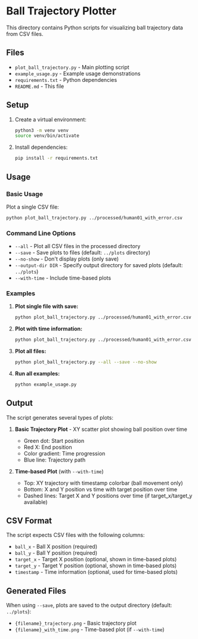 # Ball Trajectory Plotter

This directory contains Python scripts for visualizing ball trajectory data from CSV files.

## Files

- `plot_ball_trajectory.py` - Main plotting script
- `example_usage.py` - Example usage demonstrations
- `requirements.txt` - Python dependencies
- `README.md` - This file

## Setup

1. Create a virtual environment:
   ```bash
   python3 -m venv venv
   source venv/bin/activate
   ```

2. Install dependencies:
   ```bash
   pip install -r requirements.txt
   ```

## Usage

### Basic Usage

Plot a single CSV file:
```bash
python plot_ball_trajectory.py ../processed/human01_with_error.csv
```

### Command Line Options

- `--all` - Plot all CSV files in the processed directory
- `--save` - Save plots to files (default: `../plots` directory)
- `--no-show` - Don't display plots (only save)
- `--output-dir DIR` - Specify output directory for saved plots (default: `../plots`)
- `--with-time` - Include time-based plots

### Examples

1. **Plot single file with save:**
   ```bash
   python plot_ball_trajectory.py ../processed/human01_with_error.csv --save --no-show
   ```

2. **Plot with time information:**
   ```bash
   python plot_ball_trajectory.py ../processed/human01_with_error.csv --with-time --save
   ```

3. **Plot all files:**
   ```bash
   python plot_ball_trajectory.py --all --save --no-show
   ```

4. **Run all examples:**
   ```bash
   python example_usage.py
   ```

## Output

The script generates several types of plots:

1. **Basic Trajectory Plot** - XY scatter plot showing ball position over time
   - Green dot: Start position
   - Red X: End position
   - Color gradient: Time progression
   - Blue line: Trajectory path

2. **Time-based Plot** (with `--with-time`)
   - Top: XY trajectory with timestamp colorbar (ball movement only)
   - Bottom: X and Y position vs time with target position over time
   - Dashed lines: Target X and Y positions over time (if target_x/target_y available)



## CSV Format

The script expects CSV files with the following columns:
- `ball_x` - Ball X position (required)
- `ball_y` - Ball Y position (required)
- `target_x` - Target X position (optional, shown in time-based plots)
- `target_y` - Target Y position (optional, shown in time-based plots)
- `timestamp` - Time information (optional, used for time-based plots)

## Generated Files

When using `--save`, plots are saved to the output directory (default: `../plots`):
- `{filename}_trajectory.png` - Basic trajectory plot
- `{filename}_with_time.png` - Time-based plot (if `--with-time`) 